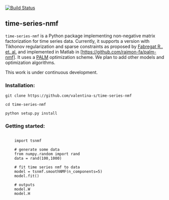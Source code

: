 [![Build Status](https://travis-ci.org/valentina-s/ss-nmf.svg?branch=master)](https://travis-ci.org/valentina-s/ss-nmf)

## time-series-nmf  

`time-series-nmf` is a Python package implementing non-negative matrix factorization for time series data. Currently, it supports a version with Tikhonov regularization and sparse constraints as proposed by [Fabregat R.. et. al.](https://arxiv.org/abs/1910.14576) and implemented in Matlab in [https://github.com/raimon-fa/palm-nmf]. It uses a [PALM](https://link.springer.com/article/10.1007/s10107-013-0701-9) optimization scheme. We plan to add other models and optimization algorithms. 

This work is under continuous development. 

### Installation:

```
git clone https://github.com/valentina-s/time-series-nmf

cd time-series-nmf

python setup.py install
```

### Getting started:
```
    
    import tsnmf
    
    # generate some data
    from numpy.random import rand
    data = rand(100,1000)
    
    # fit time series nmf to data
    model = tsnmf.smoothNMF(n_components=5)
    model.fit()
    
    # outputs
    model.W
    model.H

```




